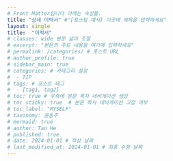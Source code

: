```yaml
---
# Front Matter입니다 아래는 속성들.
title: "상세 이력서" #"[포스팅 예시] 이곳에 제목을 입력하세요"
layout: single
title:  "이력서"
# classes: wide 본문 넓이 조절
# excerpt: "본문의 주요 내용을 여기에 입력하세요"
# permalink: /categories/ # 포스트 URL
# author_profile: true
# sidebar_main: true
# categories: # 카테고리 설정
#  - TIP
# tags: # 포스트 태그
#  - [tag1, tag2]
# toc: true # 우측에 본문 목차 네비게이션 생성
# toc_sticky: true  # 본문 목차 네비게이션 고정 여부
# toc_label: "MYSELF"
# taxonomy: 윤동주
# mermaid: true
# author: Tao He
# published: true
# date: 2024-01-01 # 작성 날짜
# last_modified_at: 2024-01-01 # 최종 수정 날짜
---
```


